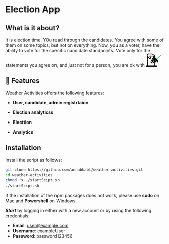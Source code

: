 # Election App

## What is it about?

It is election time. YOu read through the candidates. You agree with some of them on some topics, but not on everything. 
Now, you as a voter, have the ability to vote for the specific candidate standpoints. Vote only for the statements you agree on, and just not for a person, you are ok with
![Local Image](./client/public/icon.svg)

## 🌟 Features

Weather Activities offers the following features:

- **User, candidate, admin registrtaion**

- **Election analyticss**

- **Electtion**

- **Analytics**

## Installation

Install the script as follows:

```bash
git clone https://github.com/annabbabl/weather-activities.git
cd weather-activities
chmod +x ./startScipt.sh
./startScipt.sh
```

If the installation of the npm packages does not work, please use **sudo** on Mac and **Powershell** on Windows.

***Start*** by logging in either with a new account or by using the following credentials:

- **Email**: <user@example.com>
- **Username**: exampleUser
- **Password**: password123456

